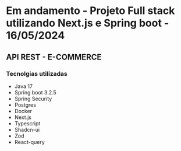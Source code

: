 # Em andamento - Projeto Full stack utilizando Next.js e Spring boot - 16/05/2024

## API REST - E-COMMERCE

### Tecnolgias utilizadas
- Java 17
- Spring boot 3.2.5
- Spring Security
- Postgres
- Docker
- Next.js
- Typescript
- Shadcn-ui
- Zod
- React-query



  
